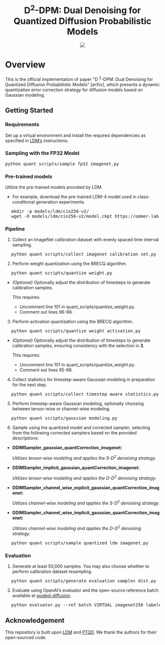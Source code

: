 <div align="center">
    <h1>D<sup>2</sup>-DPM: Dual Denoising for Quantized Diffusion Probabilistic Models</h1>
</div>

<div align="center">

  <a href="https://github.com/TaylorJocelyn/D2-DPM"><img src="https://img.shields.io/static/v1?label=ArXiv&message=2409.17920&color=B31B1B&logo=arxiv"></a>

</div>

# Overview
This is the official implementation of paper "D $^2$-DPM: Dual Denoising for Quantized Diffusion Probabilistic Models" [arXiv], which presents a dynamic quantization error correction strategy for diffusion models based on Gaussian modeling.

## Getting Started
### Requirements
Set up a virtual environment and install the required dependencies as specified in [LDM’s](https://github.com/CompVis/latent-diffusion) instructions.

### Sampling with the FP32 Model
<div style="padding-left: 0px;">
<pre>
python quant_scripts/sample_fp32_imagenet.py
</pre>
</div>


### Pre-trained models
Utilize the pre-trained models provided by LDM.

- For example, download the pre-trained LDM-4 model used in class-conditional generation experiments.
<div style="padding-left: 20px;">
<pre>
mkdir -p models/ldm/cin256-v2/
wget -O models/ldm/cin256-v2/model.ckpt https://ommer-lab.com/files/latent-diffusion/nitro/cin/model.ckpt 
</pre>
</div>


### Pipeline
1. Collect an ImageNet calibration dataset with evenly spaced time interval sampling.
<div style="padding-left: 20px;">
<pre>
python quant_scripts/collect_imagenet_calibration_set.py
</pre>
</div>


2. Perform weight quantization using the BRECQ algorithm.
<div style="padding-left: 20px;">
<pre>
python quant_scripts/quantize_weight.py
</pre>
</div>


- *(Optional)* Optionally adjust the distribution of timesteps to generate calibration samples. 

  This requires:

  - Uncomment line 101 in quant_scripts/quantize_weight.py.
  - Comment out lines 96-98.

3. Perform activation quantization using the BRECQ algorithm.
<div style="padding-left: 20px;">
<pre>
python quant_scripts/quantize_weight_activation.py
</pre>
</div>

- *(Optional)* Optionally adjust the distribution of timesteps to generate calibration samples, ensuring consistency with the selection in **2.**

  This requires:

  - Uncomment line 101 in quant_scripts/quantize_weight.py.
  - Comment out lines 95-98.

4. Collect statistics for timestep-aware Gaussian modeling in preparation for the next step.
<div style="padding-left: 20px;">
<pre>
python quant_scripts/collect_timestep_aware_statistics.py
</pre>
</div>

5. Perform timestep-aware Gaussian modeling, optionally choosing between tensor-wise or channel-wise modeling.

<div style="padding-left: 20px;">
<pre>
python quant_scripts/gaussian_modeling.py
</pre>
</div>

6. Sample using the quantized model and corrected sampler, selecting from the following corrected samplers based on the provided descriptions:
 - **DDIMSampler_gaussian_quantCorrection_imagenet:**
   
    *Utilizes tensor-wise modeling and applies the S-D<sup>2</sup> denoising strategy.*

 - **DDIMSampler_implicit_gaussian_quantCorrection_imagenet:**
   
    *Utilizes tensor-wise modeling and applies the D-D<sup>2</sup> denoising strategy.*

 - **DDIMSampler_channel_wise_explicit_gaussian_quantCorrection_imagenet:**
   
    *Utilizes channel-wise modeling and applies the S-D<sup>2</sup> denoising strategy.*

 - **DDIMSampler_channel_wise_implicit_gaussian_quantCorrection_imagenet:**
   
    *Utilizes channel-wise modeling and applies the D-D<sup>2</sup> denoising strategy.*

<div style="padding-left: 20px;">
<pre>
python quant_scripts/sample_quantized_ldm_imagenet.py
</pre>
</div>

### Evaluation

1. Generate at least 50,000 samples. You may also choose whether to perform calibration dataset resampling.

<div style="padding-left: 20px;">
<pre>
python quant_scripts/generate_evaluation_samples_dist.py
</pre>
</div>

2. Evaluate using OpenAI’s evaluator and the open-source reference batch available at [guided-diffusion](https://github.com/openai/guided-diffusion/tree/main/evaluations).

<div style="padding-left: 20px;">
<pre>
python evaluator.py --ref_batch VIRTUAL_imagenet256_labeled.npz --sample_batch your_synthesized_samples.npz
</pre>
</div>

## Acknowledgement

This repository is built upon [LDM](https://github.com/CompVis/latent-diffusion) and [PTQD](https://github.com/ziplab/PTQD). We thank the authors for their open-sourced code.
